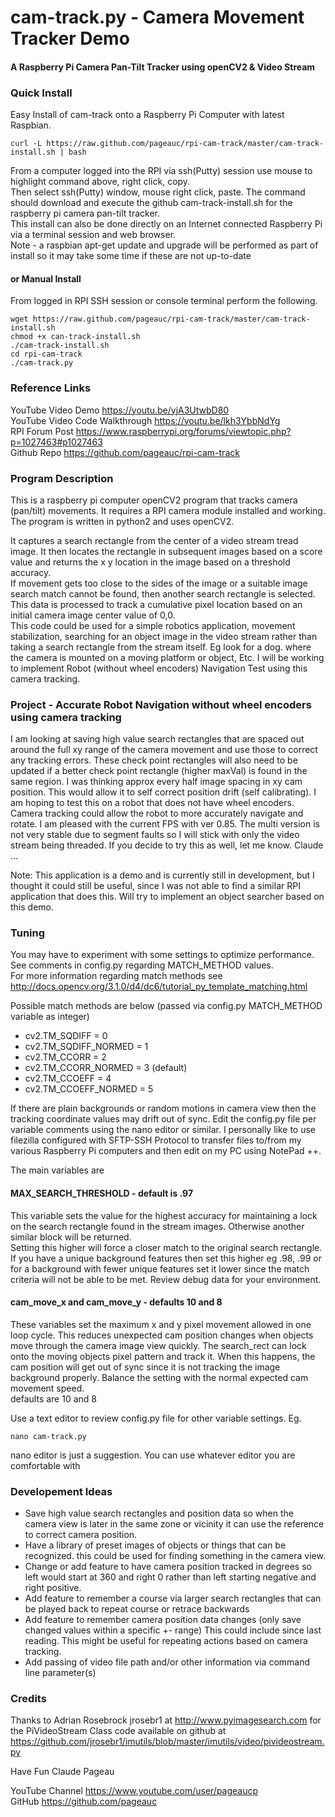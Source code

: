 # cam-track.py  - Camera Movement Tracker Demo
#### A Raspberry Pi Camera Pan-Tilt Tracker using openCV2 & Video Stream

### Quick Install   
Easy Install of cam-track onto a Raspberry Pi Computer with latest Raspbian. 

    curl -L https://raw.github.com/pageauc/rpi-cam-track/master/cam-track-install.sh | bash

From a computer logged into the RPI via ssh(Putty) session use mouse to highlight command above, right click, copy.  
Then select ssh(Putty) window, mouse right click, paste.  The command should 
download and execute the github cam-track-install.sh for the raspberry pi camera pan-tilt tracker.  
This install can also be done directly on an Internet connected Raspberry Pi via a terminal session and web browser.      
Note - a raspbian apt-get update and upgrade will be performed as part of install 
so it may take some time if these are not up-to-date

#### or Manual Install   
From logged in RPI SSH session or console terminal perform the following.

    wget https://raw.github.com/pageauc/rpi-cam-track/master/cam-track-install.sh
    chmod +x can-track-install.sh
    ./cam-track-install.sh
    cd rpi-cam-track
    ./cam-track.py

### Reference Links
YouTube Video Demo https://youtu.be/yjA3UtwbD80   
YouTube Video Code Walkthrough https://youtu.be/lkh3YbbNdYg   
RPI Forum Post https://www.raspberrypi.org/forums/viewtopic.php?p=1027463#p1027463  
Github Repo https://github.com/pageauc/rpi-cam-track   
    
### Program Description
This is a raspberry pi computer openCV2 program that tracks camera (pan/tilt)
 movements. It requires a RPI camera module installed and working. The program is 
written in python2 and uses openCV2.  

It captures a search rectangle from the center of a video stream tread image. 
It then locates the rectangle in subsequent images based on a score value and
returns the x y location in the image based on a threshold accuracy.  
If movement gets too close to the sides of the image or
a suitable image search match cannot be found, then another search rectangle
is selected. This data is processed to track a cumulative pixel location based on
an initial camera image center value of 0,0.    
This code could be used for a simple robotics application, movement stabilization, 
searching for an object image in the video stream rather than taking a search
rectangle from the stream itself.  Eg look for a dog.
where the camera is mounted on a moving platform or object, Etc. 
I will be working to implement Robot (without wheel encoders) Navigation
Test using this camera tracking.

### Project - Accurate Robot Navigation without wheel encoders using camera tracking
I am looking at saving high value search rectangles that
are spaced out around the full xy range of the camera movement and use those
to correct any tracking errors. These check point rectangles will also need to
be updated if a better check point rectangle (higher maxVal) is found in the same region. 
I was thinking approx every half image spacing in xy cam position. 
This would allow it to self correct position drift (self calibrating). 
I am hoping to test this on a robot that does not have wheel encoders. 
Camera tracking could allow the robot to more accurately navigate and rotate.
I am pleased with the current FPS with ver 0.85. The multi version is not very
stable due to segment faults so I will stick with only the video stream being
threaded. 
If you decide to try this as well, let me know.
Claude ...

Note: This application is a demo and is currently still in development, but I 
thought it could still be useful, since I was not able to find a similar
RPI application that does this.  Will try to implement an object searcher based
on this demo.
                         
### Tuning
You may have to experiment with some settings to optimize performance. See comments in
config.py regarding MATCH_METHOD values.     
For more information regarding match
methods see http://docs.opencv.org/3.1.0/d4/dc6/tutorial_py_template_matching.html

Possible match methods are below (passed via config.py MATCH_METHOD variable as integer)    

* cv2.TM_SQDIFF = 0    
* cv2.TM_SQDIFF_NORMED = 1    
* cv2.TM_CCORR = 2    
* cv2.TM_CCORR_NORMED = 3  (default)  
* cv2.TM_CCOEFF = 4    
* cv2.TM_CCOEFF_NORMED = 5    

If there are plain backgrounds or random motions in camera view then the
tracking coordinate values may drift out of sync.
Edit the config.py file per variable comments using the nano editor or similar.
I personally like to use filezilla configured with SFTP-SSH Protocol to transfer files to/from my
various Raspberry Pi computers and then edit on my PC using NotePad ++.

The main variables are

#### MAX_SEARCH_THRESHOLD - default is .97
This variable sets the value for the highest accuracy for maintaining a 
lock on the search rectangle found in the stream images.  Otherwise another similar block will be returned.  
Setting this higher will force a closer match to the original search rectangle. 
If you have a unique background features then set this higher eg .98, .99 
or for a background with fewer unique features set it lower since the match criteria
will not be able to be met.  Review debug data for your environment.

#### cam_move_x and cam_move_y - defaults 10 and 8
These variables set the maximum x and y pixel movement allowed in one loop cycle.
This reduces unexpected cam position changes when objects move through the 
camera image view quickly.  The search_rect can lock onto the moving objects
pixel pattern and track it. When this happens, the cam position
will get out of sync since it is not tracking the image background properly.
Balance the setting with the normal expected cam movement speed.  
defaults are 10 and 8


Use a text editor to review config.py file for other variable settings.  Eg. 

    nano cam-track.py
    
nano editor is just a suggestion.  You can use whatever editor you are
comfortable with

### Developement Ideas

* Save high value search rectangles and position data so when the camera
view is later in the same zone or vicinity it can use the reference to correct
camera position.
* Have a library of preset images of objects or things that can be recognized.
this could be used for finding something in the camera view.
* Change or add feature to have camera position tracked in degrees so left
would start at 360 and right 0 rather than left starting negative and right positive.
* Add feature to remember a course via larger search rectangles that can be played back
to repeat course or retrace backwards
* Add feature to remember camera position data changes (only save changed values within a
specific +- range) This could include since last reading.  This might be useful for
repeating actions based on camera tracking.
* Add passing of video file path and/or other information via command line parameter(s)

### Credits

Thanks to Adrian Rosebrock jrosebr1 at http://www.pyimagesearch.com 
for the PiVideoStream Class code available on github at
https://github.com/jrosebr1/imutils/blob/master/imutils/video/pivideostream.py

Have Fun Claude Pageau

YouTube Channel https://www.youtube.com/user/pageaucp     
GitHub https://github.com/pageauc   


